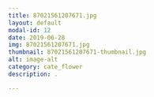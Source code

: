 ```yaml
---
title: 87021561207671.jpg
layout: default
modal-id: 12
date: 2019-06-28
img: 87021561207671.jpg
thumbnail: 87021561207671-thumbnail.jpg
alt: image-alt
category: cate_flower
description: .

---
```

